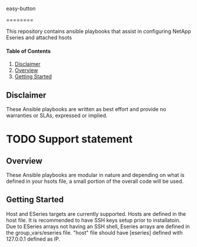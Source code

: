 
easy-button

========

This repository contains ansible playbooks that assist in configuring NetApp Eseries and attached hsots

#### Table of Contents

  1. [Disclaimer](#disclaimer)
  2. [Overview](#overview)
  3. [Getting Started](#gettingstarted)

## Disclaimer

These Ansible playbooks are written as best effort and provide no warranties or SLAs, expressed or implied. 
# TODO Support statement




## Overview

These Ansible playbooks are modular in nature and depending on what is defined in your hsots file, a small 
portion of the overall code will be used.


## Getting Started 

Host and ESeries targets are currently supported.  Hosts are defined in the host file.  It is recommended 
to have SSH keys setup prior to installatoin.  Due to ESeries arrays not having an SSH shell, Eseries 
arrays are defined in the group_vars/eseries file.  "host" file should have [eseries] defined with 
127.0.0.1 defined as IP.



